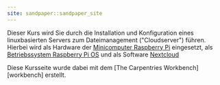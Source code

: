 ```yaml
---
site: sandpaper::sandpaper_site
---
```


Dieser Kurs wird Sie durch die Installation und Konfiguration eines linuxbasierten Servers zum Dateimanagement ("Cloudserver") führen. Hierbei wird als Hardware der [Minicomputer Raspberry Pi](https://www.raspberrypi.com) eingesetzt, als [Betriebssystem Raspberry Pi OS](https://www.raspberrypi.com/software/) und als Software [Nextcloud](https://www.nextcloud.com)

Diese Kursseite wurde dabei mit dem [The Carpentries Workbench][workbench] erstellt. 

